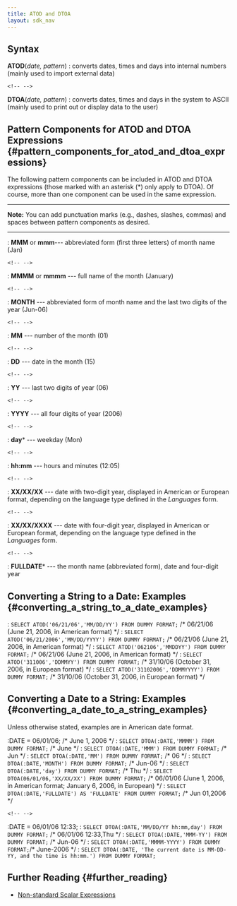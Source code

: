 ```yaml
---
title: ATOD and DTOA
layout: sdk_nav
---
```


## Syntax

**ATOD**(*date, pattern*)
:   converts dates, times and days into internal numbers (mainly used to
    import external data)

```{=html}
<!-- -->
```

**DTOA**(*date, pattern*)
:   converts dates, times and days in the system to ASCII (mainly used
    to print out or display data to the user)

## Pattern Components for ATOD and DTOA Expressions {#pattern_components_for_atod_and_dtoa_expressions}

The following pattern components can be included in ATOD and DTOA
expressions (those marked with an asterisk (\*) only apply to DTOA). Of
course, more than one component can be used in the same expression.

------------------------------------------------------------------------

**Note:** You can add punctuation marks (e.g., dashes, slashes, commas)
and spaces between pattern components as desired.

------------------------------------------------------------------------

:   **MMM** or **mmm**--- abbreviated form (first three letters) of
    month name (Jan)

```{=html}
<!-- -->
```

:   **MMMM** or **mmmm** --- full name of the month (January)

```{=html}
<!-- -->
```

:   **MONTH** --- abbreviated form of month name and the last two digits
    of the year (Jun-06)

```{=html}
<!-- -->
```

:   **MM** --- number of the month (01)

```{=html}
<!-- -->
```

:   **DD** --- date in the month (15)

```{=html}
<!-- -->
```

:   **YY** --- last two digits of year (06)

```{=html}
<!-- -->
```

:   **YYYY** --- all four digits of year (2006)

```{=html}
<!-- -->
```

:   **day**\* --- weekday (Mon)

```{=html}
<!-- -->
```

:   **hh:mm** --- hours and minutes (12:05)

```{=html}
<!-- -->
```

:   **XX/XX/XX** --- date with two-digit year, displayed in American or
    European format, depending on the language type defined in the
    *Languages* form.

```{=html}
<!-- -->
```

:   **XX/XX/XXXX** --- date with four-digit year, displayed in American
    or European format, depending on the language type defined in the
    *Languages* form.

```{=html}
<!-- -->
```

:   **FULLDATE**\* --- the month name (abbreviated form), date and
    four-digit year

## Converting a String to a Date: Examples {#converting_a_string_to_a_date_examples}

:   `SELECT ATOD('06/21/06','MM/DD/YY') FROM DUMMY FORMAT;` /\* 06/21/06
    (June 21, 2006, in American format) \*/
:   `SELECT ATOD('06/21/2006','MM/DD/YYYY') FROM DUMMY FORMAT;` /\*
    06/21/06 (June 21, 2006, in American format) \*/
:   `SELECT ATOD('062106','MMDDYY') FROM DUMMY FORMAT;` /\* 06/21/06
    (June 21, 2006, in American format) \*/
:   `SELECT ATOD('311006','DDMMYY') FROM DUMMY FORMAT;` /\* 31/10/06
    (October 31, 2006, in European format) \*/
:   `SELECT ATOD('31102006','DDMMYYYY') FROM DUMMY FORMAT;` /\* 31/10/06
    (October 31, 2006, in European format) \*/

## Converting a Date to a String: Examples {#converting_a_date_to_a_string_examples}

Unless otherwise stated, examples are in American date format.

:DATE = 06/01/06; /\* June 1, 2006 \*/
:   `SELECT DTOA(:DATE,'MMMM') FROM DUMMY FORMAT;` /\* June \*/
:   `SELECT DTOA(:DATE,'MMM') FROM DUMMY FORMAT;` /\* Jun \*/
:   `SELECT DTOA(:DATE,'MM') FROM DUMMY FORMAT;` /\* 06 \*/
:   `SELECT DTOA(:DATE,'MONTH') FROM DUMMY FORMAT;` /\* Jun-06 \*/
:   `SELECT DTOA(:DATE,'day') FROM DUMMY FORMAT;` /\* Thu \*/
:   `SELECT DTOA(06/01/06,'XX/XX/XX') FROM DUMMY FORMAT;` /\* 06/01/06
    (June 1, 2006, in American format; January 6, 2006, in European) \*/
:   `SELECT DTOA(:DATE,'FULLDATE') AS 'FULLDATE' FROM DUMMY FORMAT;` /\*
    Jun 01,2006 \*/

```{=html}
<!-- -->
```

:DATE = 06/01/06 12:33;
:   `SELECT DTOA(:DATE,'MM/DD/YY hh:mm,day') FROM DUMMY FORMAT;` /\*
    06/01/06 12:33,Thu \*/
:   `SELECT DTOA(:DATE,'MMM-YY') FROM DUMMY FORMAT;` /\* Jun-06 \*/
:   `SELECT DTOA(:DATE,'MMMM-YYYY') FROM DUMMY FORMAT;`/\* June-2006 \*/
:   `SELECT DTOA(:DATE, 'The current date is MM-DD-YY, and the time is hh:mm.') FROM DUMMY FORMAT;`

## Further Reading {#further_reading}

-   [Non-standard Scalar
    Expressions](Non-standard_Scalar_Expressions "wikilink")

